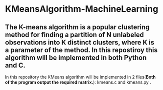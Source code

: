 # KMeansAlgorithm-MachineLearning
The K-means algorithm is a popular clustering method for finding a partition of N unlabeled observations into K distinct clusters, where K is a parameter of the method. In this repostiroy this algorithm will be implemented in both Python and C.
----
In this repository the KMeans algorithm will be implemented in 2 files(**Both of the program output the required matrix.**):
kmeans.c and kmeans.py .
